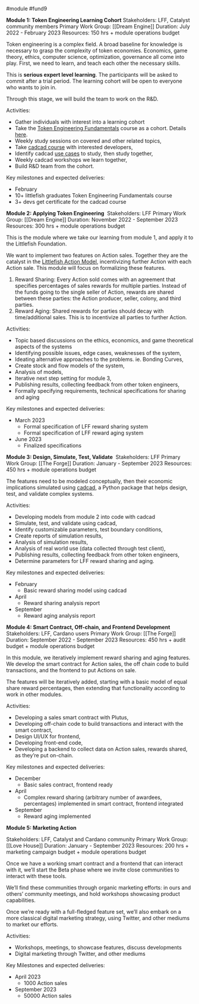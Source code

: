 #module #fund9  


**Module 1: Token Engineering Learning Cohort**
Stakeholders: LFF, Catalyst community members
Primary Work Group: [[Dream Engine]]
Duration: July 2022 - February 2023
Resources: 150 hrs + module operations budget 

  

Token engineering is a complex field. A broad baseline for knowledge is necessary to grasp the complexity of token economies. Economics, game theory, ethics, computer science, optimization, governance all come into play. First, we need to learn, and teach each other the necessary skills.

  

This is **serious expert level learning**. The participants will be asked to commit after a trial period. The learning cohort will be open to everyone who wants to join in. 

  

Through this stage, we will build the team to work on the R&D.

  

Activities:

-   Gather individuals with interest into a learning cohort
-   Take the [Token Engineering Fundamentals](https://tokenengineeringcommunity.github.io/website/docs/academy-welcome/#token-engineering-fundamentals) course as a cohort. Details [here](https://medium.com/tokenengineering/token-engineering-fundamentals-49b15b42fa5).
-   Weekly study sessions on covered and other related topics,
-   Take [cadcad course](https://www.cadcad.education/course/bootcamp) with interested developers,
-   Identify cadcad [use cases](https://www.cadcad.education/path-player?courseid=bootcamp&unit=5fa21575ef15a442816d7bd9Unit) to study, then study together, 
-   Weekly cadcad workshops we learn together,
-   Build R&D team from the cohort.

  

Key milestones and expected deliveries:

-   February
-   10+ littlefish graduates Token Engineering Fundamentals course
-   3+ devs get certificate for the cadcad course 

  

**Module 2: Applying Token Engineering** 
Stakeholders: LFF
Primary Work Group: [[Dream Engine]]
Duration: November 2022 - September 2023
Resources: 300 hrs + module operations budget 

  

This is the module where we take our learning from module 1, and apply it to the Littlefish Foundation. 

  

We want to implement two features on Action sales. Together they are the catalyst in the [Littlefish Action Model](https://publish.obsidian.md/littlefish-foundation/A.+Whitepaper/B.+What+is+the+Littlefish+Foundation/Littlefish+Action+Model), incentivizing further Action with each Action sale. This module will focus on formalizing these features.

1.  Reward Sharing: Every Action sold comes with an agreement that specifies percentages of sales rewards for multiple parties. Instead of the funds going to the single seller of Action, rewards are shared between these parties: the Action producer, seller, colony, and third parties. 
2.  Reward Aging: Shared rewards for parties should decay with time/additional sales. This is to incentivize all parties to further Action.

  

Activities:

-   Topic based discussions on the ethics, economics, and game theoretical aspects of the systems
-   Identifying possible issues, edge cases, weaknesses of the system,
-   Ideating alternative approaches to the problems. ie. Bonding Curves,
-   Create stock and flow models of the system,
-   Analysis of models, 
-   Iterative next step setting for module 3,
-   Publishing results, collecting feedback from other token engineers,
-   Formally specifying requirements, technical specifications for sharing and aging

  

Key milestones and expected deliveries:

-   March 2023
	-   Formal specification of LFF reward sharing system
	-   Formal specification of LFF reward aging system
-   June 2023
	-   Finalized specifications

  

**Module 3: Design, Simulate, Test, Validate** 
Stakeholders: LFF
Primary Work Group: [[The Forge]]
Duration: January - September 2023
Resources: 450 hrs + module operations budget 

The features need to be modeled conceptually, then their economic implications simulated using [cadcad](http://cadcad/), a Python package that helps design, test, and validate complex systems. 

  

Activities:

-   Developing models from module 2 into code with cadcad
-   Simulate, test, and validate using cadcad,
-   Identify customizable parameters, test boundary conditions,
-   Create reports of simulation results, 
-   Analysis of simulation results,
-   Analysis of real world use (data collected through test client),
-   Publishing results, collecting feedback from other token engineers,
-   Determine parameters for LFF reward sharing and aging. 

  

Key milestones and expected deliveries:

-   February   
	-   Basic reward sharing model using cadcad
-   April
	-   Reward sharing analysis report 
-   September
	-   Reward aging analysis report

  

**Module 4: Smart Contract, Off-chain, and Frontend Development**
Stakeholders: LFF, Cardano users
Primary Work Group: [[The Forge]]
Duration: September 2022 - September 2023
Resources: 450 hrs + audit budget + module operations budget 

  

In this module, we iteratively implement reward sharing and aging features. We develop the smart contract for Action sales, the off chain code to build transactions, and the frontend to put Actions on sale. 

  

The features will be iteratively added, starting with a basic model of equal share reward percentages, then extending that functionality according to work in other modules.

  

Activities:

-   Developing a sales smart contract with Plutus,
-   Developing off-chain code to build transactions and interact with the smart contract,
-   Design UI/UX for frontend,
-   Developing front-end code,
-   Developing a backend to collect data on Action sales, rewards shared, as they’re put on-chain.

  

Key milestones and expected deliveries:

-   December   
	-   Basic sales contract, frontend ready
-   April
	-   Complex reward sharing (arbitrary number of awardees, percentages) implemented in smart contract, frontend integrated
-   September
	-   Reward aging implemented

  

**Module 5: Marketing Action**

Stakeholders: LFF, Catalyst and Cardano community
Primary Work Group: [[Love House]]
Duration: January - September 2023
Resources: 200 hrs + marketing campaign budget + module operations budget

  

Once we have a working smart contract and a frontend that can interact with it, we’ll start the Beta phase where we invite close communities to interact with these tools. 

  

We’ll find these communities through organic marketing efforts: in ours and others’ community meetings, and hold workshops showcasing product capabilities. 

  

Once we’re ready with a full-fledged feature set, we’ll also embark on a more classical digital marketing strategy, using Twitter, and other mediums to market our efforts.

  

Activities:

-   Workshops, meetings, to showcase features, discuss developments
-   Digital marketing through Twitter, and other mediums 

  

Key Milestones and expected deliveries:

-   April 2023
	-   1000 Action sales
-   September 2023
	-   50000 Action sales